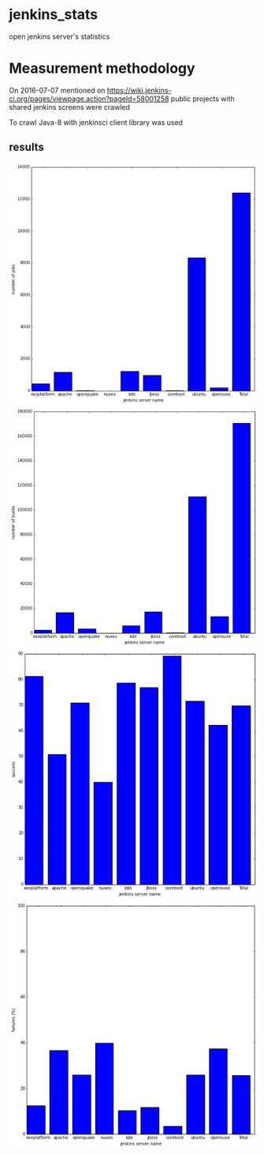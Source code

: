 # jenkins_stats
open jenkins server's statistics


# Measurement methodology
On  2016-07-07 mentioned on https://wiki.jenkins-ci.org/pages/viewpage.action?pageId=58001258 public  projects with shared jenkins screens were crawled

To crawl Java-8 with jenkinsci client library was used 

## results
![alt tag](https://raw.githubusercontent.com/bogdartysh/jenkins_stats/master/results/number_of_jobs.png)
![alt tag](https://raw.githubusercontent.com/bogdartysh/jenkins_stats/master/results/number_of_builds.png)
![alt tag](https://raw.githubusercontent.com/bogdartysh/jenkins_stats/master/results/success_rate.png)
![alt tag](https://raw.githubusercontent.com/bogdartysh/jenkins_stats/master/results/failure_rate.png)

